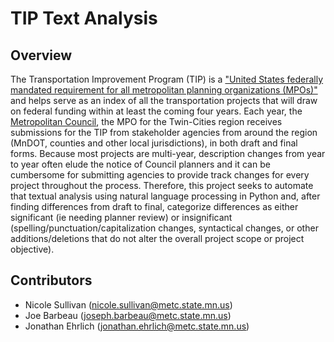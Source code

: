 # TIP Text Analysis

## Overview
The Transportation Improvement Program (TIP) is a ["United States federally mandated requirement for all metropolitan planning organizations (MPOs)"](https://en.wikipedia.org/wiki/Transportation_improvement_program) and helps serve as an index of all the transportation projects that will draw on federal funding within at least the coming four years.  Each year, the [Metropolitan Council](www.metrocouncil.org), the MPO for the Twin-Cities region receives submissions for the TIP from stakeholder agencies from around the region (MnDOT, counties and other local jurisdictions), in both draft and final forms.  Because most projects are multi-year, description changes from year to year often elude the notice of Council planners and it can be cumbersome for submitting agencies to provide track changes for every project throughout the process.  Therefore, this project seeks to automate that textual analysis using natural language processing in Python and, after finding differences from draft to final, categorize differences as either significant (ie needing planner review) or insignificant (spelling/punctuation/capitalization changes, syntactical changes, or other additions/deletions that do not alter the overall project scope or project objective).

## Contributors
* Nicole Sullivan (nicole.sullivan@metc.state.mn.us)
* Joe Barbeau (joseph.barbeau@metc.state.mn.us)
* Jonathan Ehrlich (jonathan.ehrlich@metc.state.mn.us)